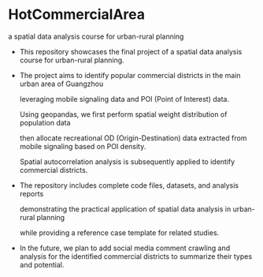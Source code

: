 # HotCommercialArea
a spatial data analysis course for urban-rural planning

 - This repository showcases the final project of a spatial data analysis course for urban-rural planning. 

 - The project aims to identify popular commercial districts in the main urban area of Guangzhou
   
   leveraging mobile signaling data and POI (Point of Interest) data.
   
   Using geopandas, we first perform spatial weight distribution of population data
   
   then allocate recreational OD (Origin-Destination) data extracted from mobile signaling based on POI density.
   
   Spatial autocorrelation analysis is subsequently applied to identify commercial districts.


 - The repository includes complete code files, datasets, and analysis reports

   demonstrating the practical application of spatial data analysis in urban-rural planning
   
   while providing a reference case template for related studies.


 - In the future, we plan to add social media comment crawling and analysis for the identified commercial districts to summarize their types and potential.

